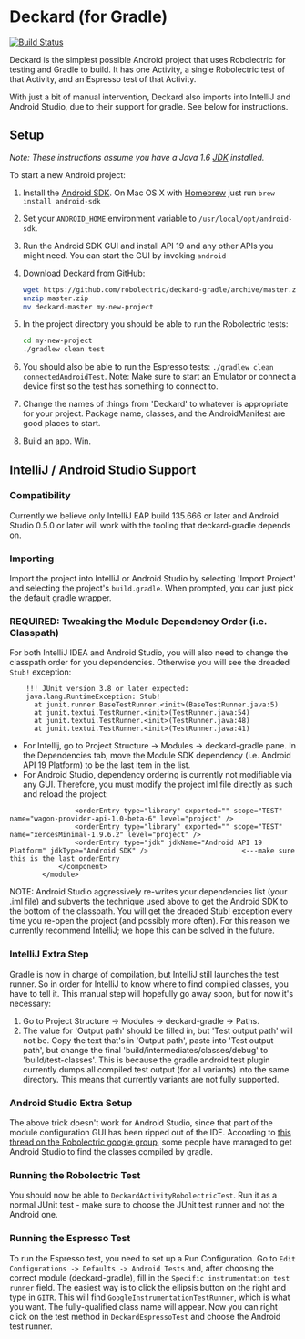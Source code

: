 # Deckard (for Gradle)
[![Build Status](https://secure.travis-ci.org/robolectric/deckard-gradle.png?branch=master)](http://travis-ci.org/robolectric/deckard-gradle)

Deckard is the simplest possible Android project that uses Robolectric for testing and Gradle to build. It has one Activity, a single Robolectric test of that Activity, and an Espresso test of that Activity.

With just a bit of manual intervention, Deckard also imports into IntelliJ and Android Studio, due to their support for gradle. See below for instructions.

## Setup

*Note: These instructions assume you have a Java 1.6 [JDK](http://www.oracle.com/technetwork/java/javase/downloads/index.html) installed.*

To start a new Android project:

1. Install the [Android SDK](http://developer.android.com/sdk/index.html). On Mac OS X with [Homebrew](http://brew.sh/) just run `brew install android-sdk`

2. Set your `ANDROID_HOME` environment variable to `/usr/local/opt/android-sdk`.

3. Run the Android SDK GUI and install API 19 and any other APIs you might need. You can start the GUI by invoking `android`

4. Download Deckard from GitHub:
    ```bash
    wget https://github.com/robolectric/deckard-gradle/archive/master.zip
    unzip master.zip
    mv deckard-master my-new-project
    ```

5. In the project directory you should be able to run the Robolectric tests:
    ```bash
    cd my-new-project
    ./gradlew clean test
    ```
6. You should also be able to run the Espresso tests: `./gradlew clean connectedAndroidTest`. Note: Make sure to start an Emulator or connect a device first so the test has something to connect to.
7. Change the names of things from 'Deckard' to whatever is appropriate for your project. Package name, classes, and the AndroidManifest are good places to start.

8. Build an app. Win.

## IntelliJ / Android Studio Support

### Compatibility
Currently we believe only IntelliJ EAP build 135.666 or later and Android Studio 0.5.0 or later will work with the tooling that deckard-gradle depends on.

### Importing
Import the project into IntelliJ or Android Studio by selecting 'Import Project' and selecting the project's `build.gradle`. When prompted, you can just pick the default gradle wrapper.

### REQUIRED: Tweaking the Module Dependency Order (i.e. Classpath)
For both IntelliJ IDEA and Android Studio, you will also need to change the classpath order for you dependencies. Otherwise you will see the dreaded `Stub!` exception:
```
    !!! JUnit version 3.8 or later expected:
    java.lang.RuntimeException: Stub!
      at junit.runner.BaseTestRunner.<init>(BaseTestRunner.java:5)
      at junit.textui.TestRunner.<init>(TestRunner.java:54)
      at junit.textui.TestRunner.<init>(TestRunner.java:48)
      at junit.textui.TestRunner.<init>(TestRunner.java:41)
```
* For Intellij, go to Project Structure -> Modules -> deckard-gradle pane. In the Dependencies tab, move the Module SDK dependency (i.e. Android API 19 Platform) to be the last item in the list.
* For Android Studio, dependency ordering is currently not modifiable via any GUI. Therefore, you must modify the project iml file directly as such and reload the project:
    
```
    	    	<orderEntry type="library" exported="" scope="TEST" name="wagon-provider-api-1.0-beta-6" level="project" />
    	    	<orderEntry type="library" exported="" scope="TEST" name="xercesMinimal-1.9.6.2" level="project" />
    	    	<orderEntry type="jdk" jdkName="Android API 19 Platform" jdkType="Android SDK" />			    		<---make sure this is the last orderEntry
    		</component>
    	</module>
```
    
NOTE: Android Studio aggressively re-writes your dependencies list (your .iml file) and subverts the technique used above to get the Android SDK to the bottom of the classpath. You will get the dreaded Stub! exception every time you re-open the project (and possibly more often).  For this reason we currently recommend IntelliJ; we hope this can be solved in the future.

### IntelliJ Extra Step
Gradle is now in charge of compilation, but IntelliJ still launches the test runner. So in order for IntelliJ to know where to find compiled classes, you have to tell it. This manual step will hopefully go away soon, but for now it's necessary:

1. Go to Project Structure -> Modules -> deckard-gradle -> Paths.
2. The value for 'Output path' should be filled in, but 'Test output path' will not be. Copy the text that's in 'Output path', paste into 'Test output path', but change the final 'build/intermediates/classes/debug' to 'build/test-classes'. This is because the gradle android test plugin currently dumps all compiled test output (for all variants) into the same directory. This means that currently variants are not fully supported.

### Android Studio Extra Setup
The above trick doesn't work for Android Studio, since that part of the module configuration GUI has been ripped out of the IDE. According to [this thread on the Robolectric google group](https://groups.google.com/forum/#!topic/robolectric/xsOpEwtdTi4), some people have managed to get Android Studio to find the classes compiled by gradle.

### Running the Robolectric Test
You should now be able to `DeckardActivityRobolectricTest`. Run it as a normal JUnit test - make sure to choose the JUnit test runner and not the Android one.
 
### Running the Espresso Test
To run the Espresso test, you need to set up a Run Configuration. Go to `Edit Configurations -> Defaults -> Android Tests` and, after choosing  the correct module (deckard-gradle), fill in the `Specific instrumentation test runner` field. The easiest way is to click the ellipsis button on the right and type in `GITR`. This will find `GoogleInstrumentationTestRunner`, which is what you want. The fully-qualified class name will appear. Now you can right click on the test method in `DeckardEspressoTest` and choose the Android test runner.
